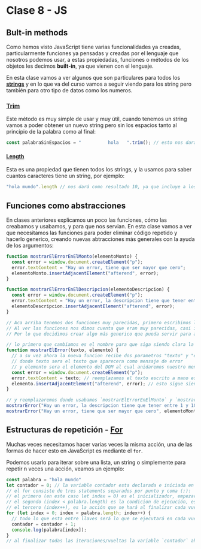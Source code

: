 # Clase 8 - JS

## Bult-in methods
Como hemos visto JavaScript tiene varias funcionalidades ya creadas, particularmente funciones ya pensadas y creadas por el lenguaje que nosotros podemos usar, a estas propiedadas, funciones o métodos de los objetos les decimos **built-in**, ya que vienen con el lenguaje.

En esta clase vamos a ver algunos que son particulares para todos los **[strings](https://developer.mozilla.org/en-US/docs/Web/JavaScript/Reference/Global_Objects/String#instance_methods)** y en lo que va del curso vamos a seguir viendo para los string pero también para otro tipo de datos como los numeros.

### [Trim](https://developer.mozilla.org/en-US/docs/Web/JavaScript/Reference/Global_Objects/String/Trim)
Este método es muy simple de usar y muy útil, cuando tenemos un string vamos a poder obtener un nuevo string pero sin los espacios tanto al principio de la palabra como al final:

```javascript
const palabraSinEspacios = "          hola   ".trim(); // esto nos dará "hola"
```

#### [Length](https://developer.mozilla.org/en-US/docs/Web/JavaScript/Reference/Global_Objects/String/length)
Esta es una propiedad que tienen todos los strings, y la usamos para saber cuantos caracteres tiene un string, por ejemplo:
```javascript
"hola mundo".length // nos dará como resultado 10, ya que incluye a los espacios tambien
```

## Funciones como abstracciones
En clases anteriores explicamos un poco las funciones, cómo las creabamos y usabamos, y para que nos servian. En esta clase vamos a ver que necesitamos las funciones para poder eliminar código repetido y hacerlo generico, creando nuevas abtracciones más generales con la ayuda de los argumentos:

```javascript
function mostrarElErrorEnElMonto(elementoMonto) {
  const error = window.document.createElement("p");
  error.textContent = "Hay un error, tiene que ser mayor que cero";
  elementoMonto.insertAdjacentElement("afterend", error);
}

function mostrarElErrorEnElDescripcion(elementoDescripcion) {
  const error = window.document.createElement("p");
  error.textContent = "Hay un error, la descripcion tiene que tener entre 1 y 10 caracteres";
  elementoDescripcion.insertAdjacentElement("afterend", error);
}

// Aca arriba tenemos dos funciones muy parecidas, primero escribimos la funcion para mostrar el error en el monto y luego tuvimos que crear una para la descripcion.
// Al ver las funciones nos dimos cuenta que eran muy parecidas, casi iguales.
// Por lo que decidimos crear algo más generico que pueda servir para ambos casos:

// lo primero que cambiamos es el nombre para que siga siendo clara la intención del código
function mostrarElError(texto, elemento) {
  // a su vez ahora la nueva funcion recibe dos parametros "texto" y "elemento"
  // donde texto sera el texto que aparecera como mensaje de error
  // y elemento sera el elemento del DOM al cual anidaremos nuestro mensaje de error
  const error = window.document.createElement("p");
  error.textContent = texto; // reemplazamos el texto escrito a mano especifico para cada caso por una variable texto que tomará el valor que querramos dependiendo el caso
  elemento.insertAdjacentElement("afterend", error); // esto sigue siendo igual, lo unico que hicimos fue usar un nombre más general
}

// y reemplazaremos donde usabamos `mostrarElErrorEnElMonto` y `mostrarElErrorEnElDescripcion(elementoDescripcion` por algo asi :
mostrarError("Hay un error, la descripcion tiene que tener entre 1 y 10 caracteres", elementoDescripcion);
mostrarError("Hay un error, tiene que ser mayor que cero", elementoMonto);
```

## Estructuras de repetición - [For](https://developer.mozilla.org/en-US/docs/Web/JavaScript/Reference/Statements/for)
Muchas veces necesitamos hacer varias veces la misma acción, una de las formas de hacer esto en JavaScript es mediante el `for`.

Podemos usarlo para iterar sobre una lista, un string o simplemente para repetir n veces una acción, veamos un ejemplo:

```javascript
const palabra = "hola mundo"
let contador = 0; // la variable contador esta declarada e iniciada en 0
// el for consiste de tres statements separados por punto y coma (;):
// el primero (en este caso let index = 0) es el inicializador, empezara en la vuelta numero 0 en este caso
// el segundo (index < palabra.length) es la condicion de ejecución, es decir, al comenzar cada vuelta chequeará esta condición y en caso de ser verdadera ejecutará lo que se encuentra entre las llaves
// el tercero (index++), es la acción que se hará al finalizar cada vuelta, y por lo general lo hacemos para modificar la variable que definimos en el primer statament y avanzar.
for (let index = 0; index < palabra.length; index++) {
  // todo lo que esta entre llaves será lo que se ejecutará en cada vuelta
  contador = contador + 1;
  console.log(palabra[index]);
}
// al finalizar todas las iteraciones/vueltas la variable `contador` ahora vale 10
```
